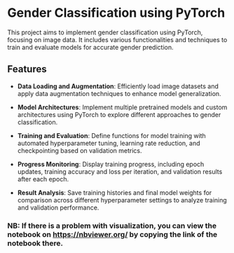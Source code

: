 # Gender Classification using PyTorch

This project aims to implement gender classification using PyTorch, focusing on image data. It includes various functionalities and techniques to train and evaluate models for accurate gender prediction.

## Features

- **Data Loading and Augmentation**: Efficiently load image datasets and apply data augmentation techniques to enhance model generalization.
  
- **Model Architectures**: Implement multiple pretrained models and custom architectures using PyTorch to explore different approaches to gender classification.

- **Training and Evaluation**: Define functions for model training with automated hyperparameter tuning, learning rate reduction, and checkpointing based on validation metrics.

- **Progress Monitoring**: Display training progress, including epoch updates, training accuracy and loss per iteration, and validation results after each epoch.

- **Result Analysis**: Save training histories and final model weights for comparison across different hyperparameter settings to analyze training and validation performance.

### NB: If there is a problem with visualization, you can view the notebook on https://nbviewer.org/ by copying the link of the notebook there.
